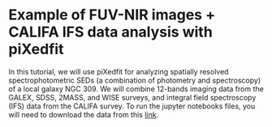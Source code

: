 # Example of FUV-NIR images + CALIFA IFS data analysis with piXedfit

In this tutorial, we will use piXedfit for analyzing spatially resolved spectrophotometric SEDs (a combination of photometry and spectroscopy) of a local galaxy NGC 309. We will combine 12-bands imaging data from the GALEX, SDSS, 2MASS, and WISE surveys, and integral field spectroscopy (IFS) data from the CALIFA survey. To run the jupyter notebooks files, you will need to download the data from this [link](https://drive.google.com/drive/folders/1RKJAHLFXNZdWLPbQ-i4Po8WjKcUbGx_m?usp=sharing). 
